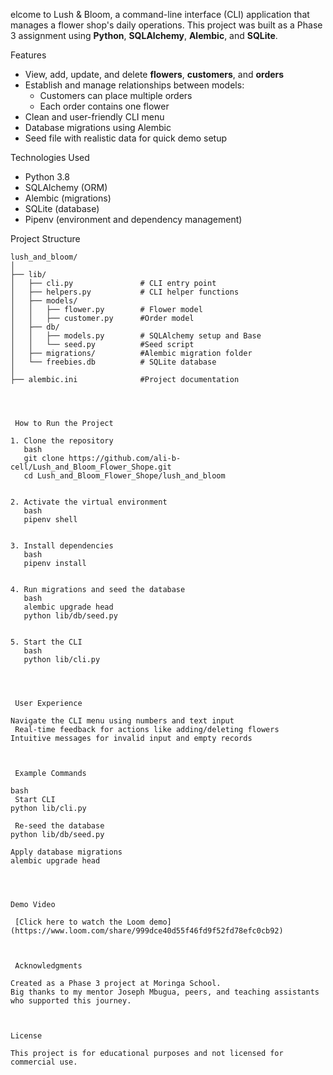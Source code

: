 elcome to Lush & Bloom, a command-line interface (CLI) application that manages a flower shop's daily operations. This project was built as a Phase 3 assignment using **Python**, **SQLAlchemy**, **Alembic**, and **SQLite**.

Features

- View, add, update, and delete **flowers**, **customers**, and **orders**
- Establish and manage relationships between models:
  - Customers can place multiple orders
  - Each order contains one flower
- Clean and user-friendly CLI menu
- Database migrations using Alembic
- Seed file with realistic data for quick demo setup

Technologies Used

- Python 3.8
- SQLAlchemy (ORM)
- Alembic (migrations)
- SQLite (database)
- Pipenv (environment and dependency management)

 Project Structure

```
lush_and_bloom/
│
├── lib/
│   ├── cli.py               # CLI entry point
│   ├── helpers.py           # CLI helper functions
│   ├── models/
│   │   ├── flower.py        # Flower model
│   │   ├── customer.py      #Order model
│   ├── db/
│   │   ├── models.py        # SQLAlchemy setup and Base
│   │   └── seed.py          #Seed script
│   ├── migrations/          #Alembic migration folder
│   └── freebies.db          # SQLite database
│
├── alembic.ini              #Project documentation




 How to Run the Project

1. Clone the repository 
   bash
   git clone https://github.com/ali-b-cell/Lush_and_Bloom_Flower_Shope.git
   cd Lush_and_Bloom_Flower_Shope/lush_and_bloom
   

2. Activate the virtual environment 
   bash
   pipenv shell
   

3. Install dependencies 
   bash
   pipenv install
   

4. Run migrations and seed the database 
   bash
   alembic upgrade head
   python lib/db/seed.py
   

5. Start the CLI 
   bash
   python lib/cli.py
   



 User Experience

Navigate the CLI menu using numbers and text input
 Real-time feedback for actions like adding/deleting flowers
Intuitive messages for invalid input and empty records



 Example Commands

bash
 Start CLI
python lib/cli.py

 Re-seed the database
python lib/db/seed.py

Apply database migrations
alembic upgrade head




Demo Video

 [Click here to watch the Loom demo](https://www.loom.com/share/999dce40d55f46fd9f52fd78efc0cb92) 



 Acknowledgments

Created as a Phase 3 project at Moringa School.  
Big thanks to my mentor Joseph Mbugua, peers, and teaching assistants who supported this journey.



License

This project is for educational purposes and not licensed for commercial use.




